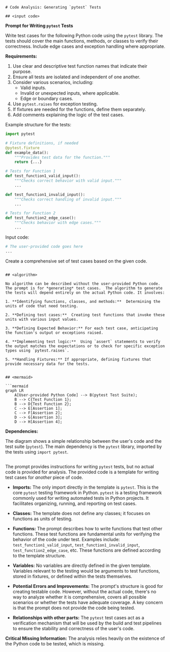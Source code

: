 ```MD
# Code Analysis: Generating `pytest` Tests

## <input code>

```
**Prompt for Writing `pytest` Tests**

Write test cases for the following Python code using the `pytest` library. The tests should cover the main functions, methods, or classes to verify their correctness. Include edge cases and exception handling where appropriate.

**Requirements:**
1. Use clear and descriptive test function names that indicate their purpose.
2. Ensure all tests are isolated and independent of one another.
3. Consider various scenarios, including:
   - Valid inputs.
   - Invalid or unexpected inputs, where applicable.
   - Edge or boundary cases.
4. Use `pytest.raises` for exception testing.
5. If fixtures are needed for the functions, define them separately.
6. Add comments explaining the logic of the test cases.

Example structure for the tests:

```python
import pytest

# Fixture definitions, if needed
@pytest.fixture
def example_data():
    """Provides test data for the function."""
    return {...}

# Tests for Function 1
def test_function1_valid_input():
    """Checks correct behavior with valid input."""
    ...

def test_function1_invalid_input():
    """Checks correct handling of invalid input."""
    ...

# Tests for Function 2
def test_function2_edge_case():
    """Checks behavior with edge cases."""
    ...
```

Input code:

```python
# The user-provided code goes here
...
```

Create a comprehensive set of test cases based on the given code.
```

## <algorithm>

No algorithm can be described without the user-provided Python code.  The prompt is for *generating* test cases.  The algorithm to generate the tests will depend entirely on the actual Python code. It involves:

1. **Identifying functions, classes, and methods:**  Determining the units of code that need testing.

2. **Defining test cases:**  Creating test functions that invoke these units with various input values.

3. **Defining Expected Behavior:** For each test case, anticipating the function's output or exceptions raised.

4. **Implementing test logic:**  Using `assert` statements to verify the output matches the expectations or to check for specific exception types using `pytest.raises`.

5. **Handling Fixtures:** If appropriate, defining fixtures that provide necessary data for the tests.


## <mermaid>

```mermaid
graph LR
    A[User-provided Python Code] --> B(pytest Test Suite);
    B --> C{Test Function 1};
    B --> D{Test Function 2};
    C --> E[Assertion 1];
    C --> F[Assertion 2];
    D --> G[Assertion 3];
    D --> H[Assertion 4];
```

**Dependencies:**

The diagram shows a simple relationship between the user's code and the test suite (`pytest`).  The main dependency is the `pytest` library, imported by the tests using `import pytest`.


## <explanation>

The prompt provides instructions for writing `pytest` tests, but no actual code is provided for analysis.  The provided code is a template for writing test cases for *another* piece of code.

* **Imports:** The only import directly in the template is `pytest`.  This is the core `pytest` testing framework in Python. `pytest` is a testing framework commonly used for writing automated tests in Python projects. It facilitates organizing, running, and reporting on test cases.

* **Classes:** The template does not define any classes; it focuses on functions as units of testing.

* **Functions:**  The prompt describes how to write functions that test other functions.  These test functions are fundamental units for verifying the behavior of the code under test. Examples include: `test_function1_valid_input`, `test_function1_invalid_input`, `test_function2_edge_case`, etc. These functions are defined according to the template structure.

* **Variables:** No variables are directly defined in the given template. Variables relevant to the testing would be arguments to test functions, stored in fixtures, or defined within the tests themselves.

* **Potential Errors and Improvements:**  The prompt's structure is good for creating testable code. However, without the actual code, there's no way to analyze whether it is comprehensive, covers all possible scenarios or whether the tests have adequate coverage.  A key concern is that the prompt does not provide the code being tested.

* **Relationships with other parts:** The `pytest` test cases act as a verification mechanism that will be used by the build and test pipelines to ensure the stability and correctness of the user's code.


**Critical Missing Information:** The analysis relies heavily on the existence of the Python code to be tested, which is missing.